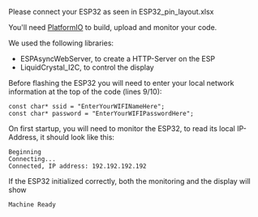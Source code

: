 Please connect your ESP32 as seen in ESP32_pin_layout.xlsx

You'll need [PlatformIO](https://platformio.org/) to build, upload and monitor your code.

We used the following libraries:
 - ESPAsyncWebServer, to create a HTTP-Server on the ESP
 - LiquidCrystal_I2C, to control the display

Before flashing the ESP32 you will need to enter your local network information at the top of the code (lines 9/10):
```
const char* ssid = "EnterYourWIFINameHere";
const char* password = "EnterYourWIFIPasswordHere";
```

On first startup, you will need to monitor the ESP32, to read its local IP-Address,
it should look like this:

```
Beginning
Connecting...
Connected, IP address: 192.192.192.192
```


If the ESP32 initialized correctly, both the monitoring and the display will show
```
Machine Ready
```
